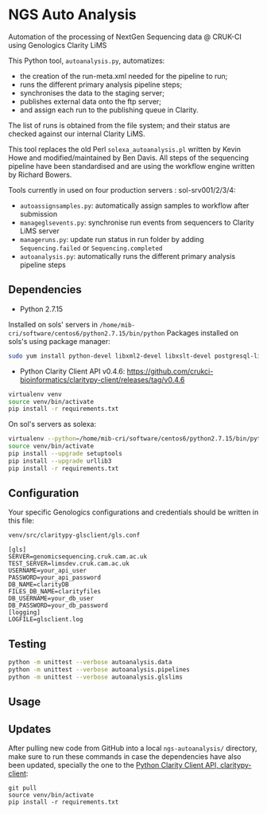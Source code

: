 # NGS Auto Analysis

Automation of the processing of NextGen Sequencing data @ CRUK-CI using Genologics Clarity LiMS

This Python tool, `autoanalysis.py`, automatizes:
- the creation of the run-meta.xml needed for the pipeline to run;
- runs the different primary analysis pipeline steps;
- synchronises the data to the staging server;
- publishes external data onto the ftp server;
- and assign each run to the publishing queue in Clarity.

The list of runs is obtained from the file system; and their status are checked against our internal Clarity LiMS.

This tool replaces the old Perl `solexa_autoanalysis.pl` written by Kevin Howe and modified/maintained by Ben Davis.
All steps of the sequencing pipeline have been standardised and are using the workflow engine written by Richard Bowers.

Tools currently in used on four production servers : sol-srv001/2/3/4:
- `autoassignsamples.py`: automatically assign samples to workflow after submission
- `manageglsevents.py`: synchronise run events from sequencers to Clarity LiMS server
- `manageruns.py`: update run status in run folder by adding `Sequencing.failed` or `Sequencing.completed`
- `autoanalysis.py`: automatically runs the different primary analysis pipeline steps


## Dependencies

- Python 2.7.15

Installed on sols' servers in `/home/mib-cri/software/centos6/python2.7.15/bin/python`
Packages installed on sols's using package manager:
```bash
sudo yum install python-devel libxml2-devel libxslt-devel postgresql-libs postgresql-devel
```


- Python Clarity Client API v0.4.6: https://github.com/crukci-bioinformatics/claritypy-client/releases/tag/v0.4.6

```bash
virtualenv venv
source venv/bin/activate
pip install -r requirements.txt
```

On sol's servers as solexa:
```bash
virtualenv --python=/home/mib-cri/software/centos6/python2.7.15/bin/python venv
source venv/bin/activate
pip install --upgrade setuptools
pip install --upgrade urllib3
pip install -r requirements.txt
```

## Configuration

Your specific Genologics configurations and credentials should be written in this file:

```bash
venv/src/claritypy-glsclient/gls.conf
```

```
[gls]
SERVER=genomicsequencing.cruk.cam.ac.uk
TEST_SERVER=limsdev.cruk.cam.ac.uk
USERNAME=your_api_user
PASSWORD=your_api_password
DB_NAME=clarityDB
FILES_DB_NAME=clarityfiles
DB_USERNAME=your_db_user
DB_PASSWORD=your_db_password
[logging]
LOGFILE=glsclient.log
```


## Testing

```bash
python -m unittest --verbose autoanalysis.data
python -m unittest --verbose autoanalysis.pipelines
python -m unittest --verbose autoanalysis.glslims
```

## Usage


## Updates

After pulling new code from GitHub into a local `ngs-autoanalysis/` directory, make sure to run these commands in case the dependencies have also been updated, specially the one to the [Python Clarity Client API, claritypy-client](https://github.com/crukci-bioinformatics/claritypy-client/):

```
git pull
source venv/bin/activate
pip install -r requirements.txt
```
